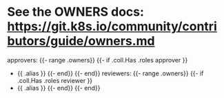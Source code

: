 # See the OWNERS docs: https://git.k8s.io/community/contributors/guide/owners.md
approvers:
{{- range .owners}}
{{- if .coll.Has .roles approver }}
- {{ .alias }}
{{- end}}
{{- end}}
reviewers:
{{- range .owners}}
{{- if .coll.Has .roles reviewer }}
- {{ .alias }}
{{- end}}
{{- end}}